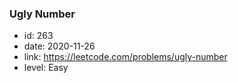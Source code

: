 ### Ugly Number

* id: 263
* date: 2020-11-26
* link: https://leetcode.com/problems/ugly-number
* level: Easy
